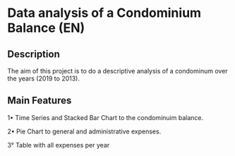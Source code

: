 # Data analysis of a Condominium Balance (EN)

## Description
The aim of this project is to do a descriptive analysis of a condominum over the years (2019 to 2013).

## Main Features
1• Time Series and Stacked Bar Chart to the condominuim balance.

2• Pie Chart to general and administrative expenses.

3° Table with all expenses per year
